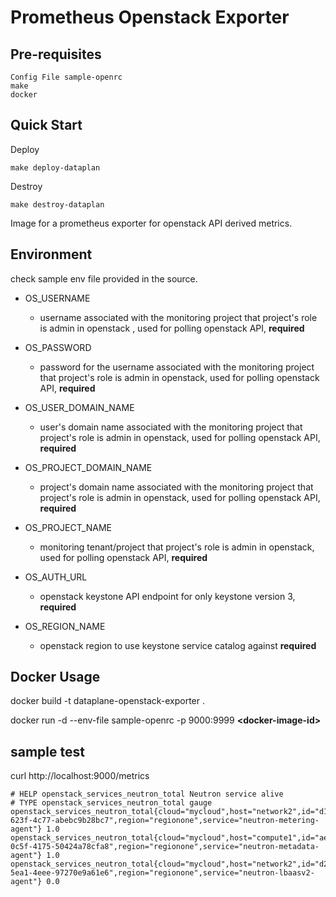 Prometheus Openstack Exporter
============

## Pre-requisites
```
Config File sample-openrc
make
docker  
```

## Quick Start

Deploy 
```
make deploy-dataplan
```

Destroy
```
make destroy-dataplan
```
Image for a prometheus exporter for openstack API derived metrics.

## Environment

check sample env file provided in the source.

* OS_USERNAME
  - username associated with the monitoring project that project's role is admin in openstack , used for polling openstack API, **required**

* OS_PASSWORD
  - password for the username associated with the monitoring project that project's role is admin in openstack, used for polling openstack API, **required**

* OS_USER_DOMAIN_NAME 
  - user's domain name associated with the monitoring project that project's role is admin in openstack, used for polling openstack API, **required**

* OS_PROJECT_DOMAIN_NAME 
  - project's domain name associated with the monitoring project that project's role is admin in openstack, used for polling openstack API, **required**

* OS_PROJECT_NAME
  - monitoring tenant/project that project's role is admin in openstack, used for polling openstack API, **required**

* OS_AUTH_URL
  - openstack keystone API endpoint for only keystone version 3, **required**

* OS_REGION_NAME
  - openstack region to use keystone service catalog against **required**


## Docker Usage
docker build -t dataplane-openstack-exporter .

docker run -d --env-file sample-openrc -p 9000:9999 **\<docker-image-id\>**

## sample test
curl http://localhost:9000/metrics
```
# HELP openstack_services_neutron_total Neutron service alive
# TYPE openstack_services_neutron_total gauge
openstack_services_neutron_total{cloud="mycloud",host="network2",id="d1541364-623f-4c77-abebc9b28bc7",region="regionone",service="neutron-metering-agent"} 1.0
openstack_services_neutron_total{cloud="mycloud",host="compute1",id="ae24fbb9-0c5f-4175-50424a78cfa8",region="regionone",service="neutron-metadata-agent"} 1.0
openstack_services_neutron_total{cloud="mycloud",host="network2",id="d25385db-5ea1-4eee-97270e9a61e6",region="regionone",service="neutron-lbaasv2-agent"} 0.0
```

